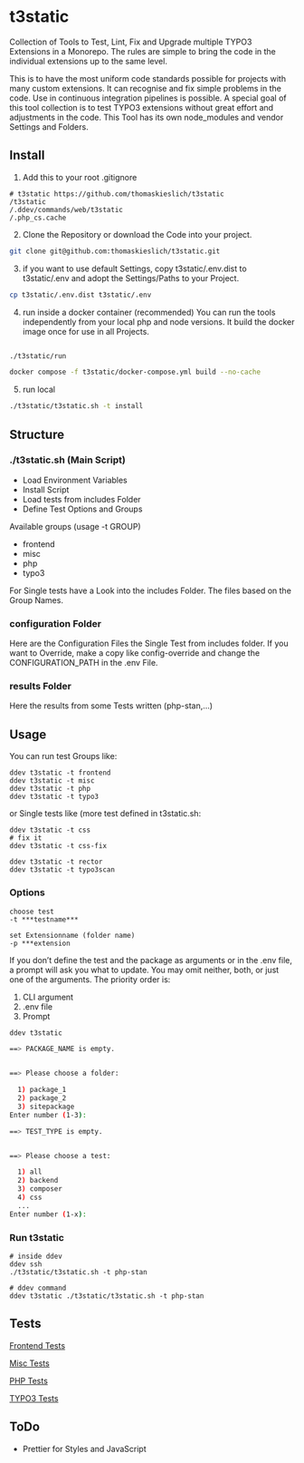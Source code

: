 # t3static

Collection of Tools to Test, Lint, Fix and Upgrade multiple TYPO3 Extensions in a Monorepo.
The rules are simple to bring the code in the individual extensions up to the same level.

This is to have the most uniform code standards possible for projects with many custom extensions.
It can recognise and fix simple problems in the code.
Use in continuous integration pipelines is possible.
A special goal of this tool collection is to test TYPO3 extensions without great effort and adjustments in the code.
This Tool has its own node_modules and vendor Settings and Folders.

## Install

1. Add this to your root .gitignore
```
# t3static https://github.com/thomaskieslich/t3static
/t3static
/.ddev/commands/web/t3static
/.php_cs.cache
```

2. Clone the Repository or download the Code into your project.

```bash
git clone git@github.com:thomaskieslich/t3static.git
```

3. if you want to use default Settings, copy t3static/.env.dist to t3static/.env and adopt the Settings/Paths to your Project.
```bash
cp t3static/.env.dist t3static/.env
```

4. run inside a docker container (recommended)
You can run the tools independently from your local php and node versions.
It build the docker image once for use in all Projects.
```bash

./t3static/run

docker compose -f t3static/docker-compose.yml build --no-cache
```

5. run local
```bash
./t3static/t3static.sh -t install
```

## Structure
### ./t3static.sh (Main Script)
- Load Environment Variables
- Install Script
- Load tests from includes Folder
- Define Test Options and Groups

Available groups (usage -t GROUP)
- frontend
- misc
- php
- typo3

For Single tests have a Look into the includes Folder.
The files based on the Group Names.

### configuration Folder
Here are the Configuration Files the Single Test from includes folder.
If you want to Override, make a copy like config-override and change
the CONFIGURATION_PATH in the .env File.

### results Folder
Here the results from some Tests written (php-stan,…)

## Usage
You can run test Groups like:
```
ddev t3static -t frontend
ddev t3static -t misc
ddev t3static -t php
ddev t3static -t typo3
```

or Single tests like (more test defined in t3static.sh:
```
ddev t3static -t css
# fix it
ddev t3static -t css-fix

ddev t3static -t rector
ddev t3static -t typo3scan
```

### Options
```
choose test
-t ***testname***

set Extensionname (folder name)
-p ***extension
```

If you don’t define the test and the package as arguments or in the .env file, a prompt will ask you what to update.
You may omit neither, both, or just one of the arguments. The priority order is:
1. CLI argument
2. .env file
3. Prompt

```bash
ddev t3static
```

```bash
==> PACKAGE_NAME is empty.


==> Please choose a folder:

  1) package_1
  2) package_2
  3) sitepackage
Enter number (1-3):

==> TEST_TYPE is empty.


==> Please choose a test:

  1) all
  2) backend
  3) composer
  4) css
  ...
Enter number (1-x):
```

### Run t3static
```
# inside ddev
ddev ssh
./t3static/t3static.sh -t php-stan

# ddev command
ddev t3static ./t3static/t3static.sh -t php-stan
```

## Tests
[Frontend Tests](documentation/tests-frontend.md)

[Misc Tests](documentation/tests-misc.md)

[PHP Tests](documentation/tests-php.md)

[TYPO3 Tests](documentation/tests-typo3.md)

## ToDo
- Prettier for Styles and JavaScript

